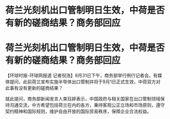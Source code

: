 # 荷兰光刻机出口管制明日生效，中荷是否有新的磋商结果？商务部回应

# 荷兰光刻机出口管制明日生效，中荷是否有新的磋商结果？商务部回应

【环球时报-环球网报道
记者倪浩】8月31日下午，商务部举行例行记者会。有媒体提问，此前荷兰宣布实施半导体出口管制并将于9月1日正式生效，中荷双方对此事有没有更新的磋商结果？

就此提问，商务部新闻发言人束珏婷表示，中国政府与相关国家在出口管制领域保持沟通交流，中方希望包括荷兰在内的各方，秉持客观公正立场和市场原则，遵守契约精神和国际规则，维护自由开放的国际贸易秩序，保障企业合法权益。

